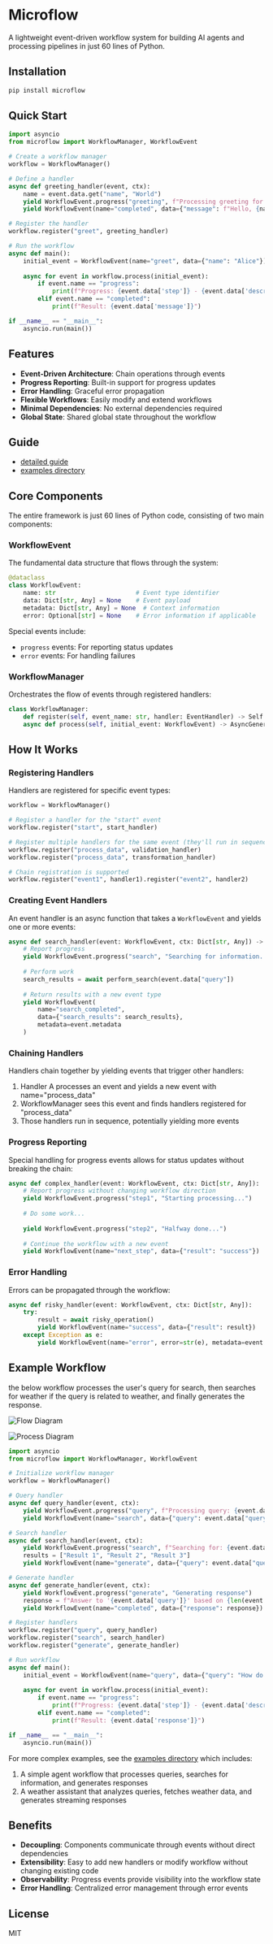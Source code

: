 # Microflow

A lightweight event-driven workflow system for building AI agents and processing pipelines in just 60 lines of Python.

## Installation

```bash
pip install microflow
```

## Quick Start

```python
import asyncio
from microflow import WorkflowManager, WorkflowEvent

# Create a workflow manager
workflow = WorkflowManager()

# Define a handler
async def greeting_handler(event, ctx):
    name = event.data.get("name", "World")
    yield WorkflowEvent.progress("greeting", f"Processing greeting for {name}")
    yield WorkflowEvent(name="completed", data={"message": f"Hello, {name}!"})

# Register the handler
workflow.register("greet", greeting_handler)

# Run the workflow
async def main():
    initial_event = WorkflowEvent(name="greet", data={"name": "Alice"})
    
    async for event in workflow.process(initial_event):
        if event.name == "progress":
            print(f"Progress: {event.data['step']} - {event.data['description']}")
        elif event.name == "completed":
            print(f"Result: {event.data['message']}")

if __name__ == "__main__":
    asyncio.run(main())
```

## Features

- **Event-Driven Architecture**: Chain operations through events
- **Progress Reporting**: Built-in support for progress updates
- **Error Handling**: Graceful error propagation
- **Flexible Workflows**: Easily modify and extend workflows
- **Minimal Dependencies**: No external dependencies required
- **Global State**: Shared global state throughout the workflow


## Guide
- [detailed guide](https://github.com/vikramsoni2/microflow/tree/main/GUIDE.md) 
- [examples directory](https://github.com/vikramsoni2/microflow/tree/main/microflow/examples) 


## Core Components

The entire framework is just 60 lines of Python code, consisting of two main components:

### WorkflowEvent

The fundamental data structure that flows through the system:

```python
@dataclass
class WorkflowEvent:
    name: str                      # Event type identifier
    data: Dict[str, Any] = None    # Event payload
    metadata: Dict[str, Any] = None  # Context information
    error: Optional[str] = None    # Error information if applicable
```

Special events include:
- `progress` events: For reporting status updates
- `error` events: For handling failures

### WorkflowManager

Orchestrates the flow of events through registered handlers:

```python
class WorkflowManager:
    def register(self, event_name: str, handler: EventHandler) -> Self
    async def process(self, initial_event: WorkflowEvent) -> AsyncGenerator[WorkflowEvent, None]
```

## How It Works

### Registering Handlers

Handlers are registered for specific event types:

```python
workflow = WorkflowManager()

# Register a handler for the "start" event
workflow.register("start", start_handler)

# Register multiple handlers for the same event (they'll run in sequence)
workflow.register("process_data", validation_handler)
workflow.register("process_data", transformation_handler)

# Chain registration is supported
workflow.register("event1", handler1).register("event2", handler2)
```

### Creating Event Handlers

An event handler is an async function that takes a `WorkflowEvent` and yields one or more events:

```python
async def search_handler(event: WorkflowEvent, ctx: Dict[str, Any]) -> AsyncGenerator[WorkflowEvent, None]:
    # Report progress
    yield WorkflowEvent.progress("search", "Searching for information...")
    
    # Perform work
    search_results = await perform_search(event.data["query"])
    
    # Return results with a new event type
    yield WorkflowEvent(
        name="search_completed",
        data={"search_results": search_results},
        metadata=event.metadata
    )
```

### Chaining Handlers

Handlers chain together by yielding events that trigger other handlers:

1. Handler A processes an event and yields a new event with name="process_data"
2. WorkflowManager sees this event and finds handlers registered for "process_data"
3. Those handlers run in sequence, potentially yielding more events

### Progress Reporting

Special handling for progress events allows for status updates without breaking the chain:

```python
async def complex_handler(event: WorkflowEvent, ctx: Dict[str, Any]):
    # Report progress without changing workflow direction
    yield WorkflowEvent.progress("step1", "Starting processing...")
    
    # Do some work...
    
    yield WorkflowEvent.progress("step2", "Halfway done...")
    
    # Continue the workflow with a new event
    yield WorkflowEvent(name="next_step", data={"result": "success"})
```

### Error Handling

Errors can be propagated through the workflow:

```python
async def risky_handler(event: WorkflowEvent, ctx: Dict[str, Any]):
    try:
        result = await risky_operation()
        yield WorkflowEvent(name="success", data={"result": result})
    except Exception as e:
        yield WorkflowEvent(name="error", error=str(e), metadata=event.metadata)
```

## Example Workflow


the below workflow processes the user's query for search, then searches for weather if the query is related to weather, and finally generates the response.


![Flow Diagram](flow2.png)

![Process Diagram](flow.png)

```python
import asyncio
from microflow import WorkflowManager, WorkflowEvent

# Initialize workflow manager
workflow = WorkflowManager()

# Query handler
async def query_handler(event, ctx):
    yield WorkflowEvent.progress("query", f"Processing query: {event.data['query']}")
    yield WorkflowEvent(name="search", data={"query": event.data["query"]})

# Search handler
async def search_handler(event, ctx):
    yield WorkflowEvent.progress("search", f"Searching for: {event.data['query']}")
    results = ["Result 1", "Result 2", "Result 3"]
    yield WorkflowEvent(name="generate", data={"query": event.data["query"], "results": results})

# Generate handler
async def generate_handler(event, ctx):
    yield WorkflowEvent.progress("generate", "Generating response")
    response = f"Answer to '{event.data['query']}' based on {len(event.data['results'])} results"
    yield WorkflowEvent(name="completed", data={"response": response})

# Register handlers
workflow.register("query", query_handler)
workflow.register("search", search_handler)
workflow.register("generate", generate_handler)

# Run workflow
async def main():
    initial_event = WorkflowEvent(name="query", data={"query": "How do LLMs work?"})
    
    async for event in workflow.process(initial_event):
        if event.name == "progress":
            print(f"Progress: {event.data['step']} - {event.data['description']}")
        elif event.name == "completed":
            print(f"Result: {event.data['response']}")

if __name__ == "__main__":
    asyncio.run(main())

```

For more complex examples, see the [examples directory](https://github.com/vikramsoni2/microflow/tree/main/microflow/examples) which includes:

1. A simple agent workflow that processes queries, searches for information, and generates responses
2. A weather assistant that analyzes queries, fetches weather data, and generates streaming responses

## Benefits

- **Decoupling**: Components communicate through events without direct dependencies
- **Extensibility**: Easy to add new handlers or modify workflow without changing existing code
- **Observability**: Progress events provide visibility into the workflow state
- **Error Handling**: Centralized error management through error events

## License

MIT
